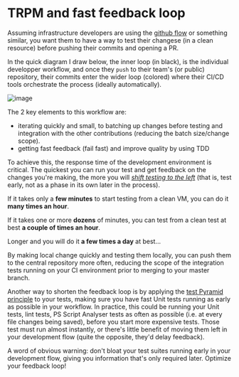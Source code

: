 # TRPM and fast feedback loop

Assuming infrastructure developers are using the [github flow](https://guides.github.com/introduction/flow/) or something similar, you want them to have a way to test their changese (in a clean resource) before pushing their commits and opening a PR.

In the quick diagram I draw below, the inner loop (in black), is the individual developper workflow, and once they `push` to their team's (or public) repository, their commits enter the wider loop (colored) where their CI/CD tools orchestrate the process (ideally automatically).

![image](https://gaelcolas.files.wordpress.com/2016/07/trpm1.png?w=768&h=540)

The 2 key elements to this workflow are:
- iterating quickly and small, to batching up changes before testing and integration with the other contributions (reducing the batch size/change scope).
- getting fast feedback (fail fast) and improve quality by using TDD

To achieve this, the response time of the development environment is critical. The quickest you can run your test and get feedback on the changes you're making, the more you will [_shift testing to the left_](https://en.wikipedia.org/wiki/Shift_left_testing) (that is, test early, not as a phase in its own later in the process).

If it takes only a **few minutes** to start testing from a clean VM, you can do it __many times an hour__.

If it takes one or more **dozens** of minutes, you can test from a clean test at best __a couple of times an hour__.

Longer and you will do it __a few times a day__ at best...

By making local change quickly and testing them locally, you can push them to the central repository more often, reducing the scope of the integration tests running on your CI environment prior to merging to your master branch.

Another way to shorten the feedback loop is by applying the [test Pyramid principle](https://martinfowler.com/bliki/TestPyramid.html) to your tests, making sure you have fast Unit tests running as early as possible in your workflow. In practice, this could be running your Unit tests, lint tests, PS Script Analyser tests as often as possible (i.e. at every file changes being saved), before you start more expensive tests. Those test must run almost instantly, or there's little benefit of moving them left in your development flow (quite the opposite, they'd delay feedback).

A word of obvious warning: don't bloat your test suites running early in your development flow, giving you information that's only required later. Optimize your feedback loop!